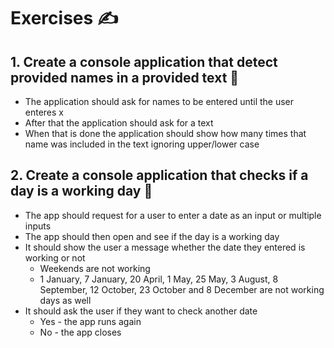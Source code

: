 # Exercises ✍
## 1. Create a console application that detect provided names in a provided text 🔹
* The application should ask for names to be entered until the user enteres x
* After that the application should ask for a text
* When that is done the application should show how many times that name was included in the text ignoring upper/lower case
## 2. Create a console application that checks if a day is a working day 🔹
* The app should request for a user to enter a date as an input or multiple inputs
* The app should then open and see if the day is a working day
* It should show the user a message whether the date they entered is working or not
  * Weekends are not working
  * 1 January, 7 January, 20 April, 1 May, 25 May, 3 August, 8 September, 12 October, 23 October and 8 December are not working days as well
* It should ask the user if they want to check another date
  * Yes - the app runs again
  * No - the app closes

